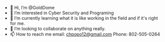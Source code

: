 - 👋 Hi, I’m @GoldDome
- 👀 I’m interested in Cyber Security and Programing
- 🌱 I’m currently learning what it is like working in the field and if it's right for me.
- 💞️ I’m looking to collaborate on anything really.
- 📫 How to reach me email: chpopo12@gmail.com Phone: 802-505-0264

<!---
GoldDome/GoldDome is a ✨ special ✨ repository because its `README.md` (this file) appears on your GitHub profile.
You can click the Preview link to take a look at your changes.
--->
